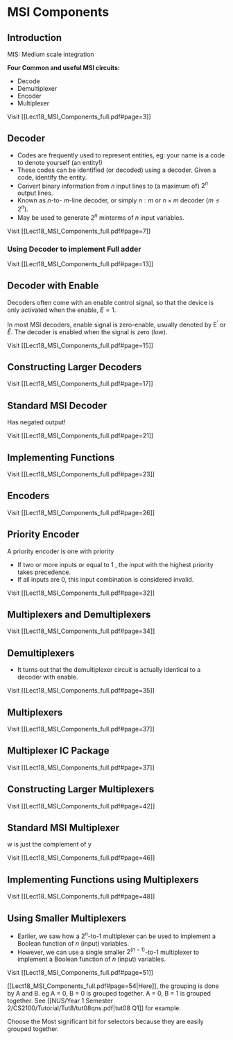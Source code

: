 # MSI Components

## Introduction

MIS: Medium scale integration

**Four Common and useful MSI circuits:**

- Decode
- Demultiplexer
- Encoder
- Multiplexer

Visit [[Lect18_MSI_Components_full.pdf#page=3]]
## Decoder

- Codes are frequently used to represent entities, eg: your name is a code to denote yourself (an entity!)
- These codes can be identified (or decoded) using a decoder. Given a code, identify the entity.
- Convert binary information from $n$ input lines to (a maximum of) $2^n$ output lines.
- Known as $n$-to- $m$-line decoder, or simply $n: m$ or $n \times m$ decoder $\left(m \leq 2^n\right)$.
- May be used to generate $2^n$ minterms of $n$ input variables.

Visit [[Lect18_MSI_Components_full.pdf#page=7]] 

### Using Decoder to implement Full adder

Visit [[Lect18_MSI_Components_full.pdf#page=13]] 

## Decoder with Enable

Decoders often come with an enable control signal, so that the device is only activated when the enable, $E=1$.

In most MSI decoders, enable signal is zero-enable, usually denoted by $\mathrm{E}^{\prime}$ or $\bar{E}$. The decoder is enabled when the signal is zero (low).

Visit [[Lect18_MSI_Components_full.pdf#page=15]] 

## Constructing Larger Decoders

Visit [[Lect18_MSI_Components_full.pdf#page=17]] 

## Standard MSI Decoder

Has negated output!

Visit [[Lect18_MSI_Components_full.pdf#page=21]] 

## Implementing Functions 

Visit [[Lect18_MSI_Components_full.pdf#page=23]]

## Encoders

Visit [[Lect18_MSI_Components_full.pdf#page=26]]

## Priority Encoder

A priority encoder is one with priority

- If two or more inputs or equal to 1 , the input with the highest priority takes precedence.
- If all inputs are 0, this input combination is considered invalid.

Visit [[Lect18_MSI_Components_full.pdf#page=32]]

## Multiplexers and Demultiplexers

Visit [[Lect18_MSI_Components_full.pdf#page=34]]

## Demultiplexers

- It turns out that the demultiplexer circuit is actually identical to a decoder with enable.

Visit [[Lect18_MSI_Components_full.pdf#page=35]]
## Multiplexers

Visit [[Lect18_MSI_Components_full.pdf#page=37]]

## Multiplexer IC Package

Visit [[Lect18_MSI_Components_full.pdf#page=37]]

## Constructing Larger Multiplexers

Visit [[Lect18_MSI_Components_full.pdf#page=42]]

## Standard MSI Multiplexer

w is just the complement of y

Visit [[Lect18_MSI_Components_full.pdf#page=46]]

## Implementing Functions using Multiplexers

Visit [[Lect18_MSI_Components_full.pdf#page=48]]

## Using Smaller Multiplexers

- Earlier, we saw how a $2^n$-to-1 multiplexer can be used to implement a Boolean function of $n$ (input) variables.
- However, we can use a single smaller $2^{(n-1)}$-to-1 multiplexer to implement a Boolean function of $n$ (input) variables.

Visit [[Lect18_MSI_Components_full.pdf#page=51]]

[[Lect18_MSI_Components_full.pdf#page=54|Here]], the grouping is done by A and B. eg A = 0, B = 0 is grouped together. A = 0, B = 1 is grouped together. See [[NUS/Year 1 Semester 2/CS2100/Tutorial/Tut8/tut08qns.pdf\|tut08 Q1]] for example. 

Choose the Most significant bit for selectors because they are easily grouped together.